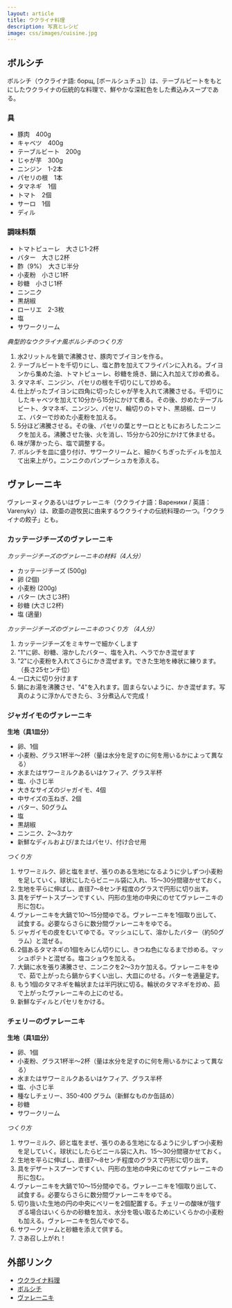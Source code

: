 ```yaml
---
layout: article
title: ウクライナ料理
description: 写真とレシピ
image: css/images/cuisine.jpg
---
```

## ボルシチ
ボルシチ（ウクライナ語: борщ, [ボールシュチュ]）は、テーブルビートをもとにしたウクライナの伝統的な料理で、鮮やかな深紅色をした煮込みスープである。

<div class="lazyload">
<!--
<p><a href="http://commons.wikimedia.org/wiki/File:Borshch2.jpg#mediaviewer/%E3%83%95%E3%82%A1%E3%82%A4%E3%83%AB:Borshch2.jpg"><img src="http://upload.wikimedia.org/wikipedia/commons/e/e0/Borshch2.jpg" alt="Borshch2.jpg"></a></p>
-->
</div>

### 具

- 豚肉　400g
- キャベツ　400g
- テーブルビート　200g
- じゃが芋　300g
- ニンジン　1-2本
- パセリの根　1本
- タマネギ　1個
- トマト　2個
- サーロ　1個
- ディル

### 調味料類

- トマトピューレ　大さじ1-2杯
- バター　大さじ2杯
- 酢（9%）　大さじ半分
- 小麦粉　小さじ1杯
- 砂糖　小さじ1杯
- ニンニク
- 黒胡椒
- ローリエ　2-3枚
- 塩
- サワークリーム

_典型的なウクライナ風ボルシチのつくり方_

1. 水2リットルを鍋で沸騰させ、豚肉でブイヨンを作る。
2. テーブルビートを千切りにし、塩と酢を加えてフライパンに入れる。ブイヨンから集めた油、トマトピューレ、砂糖を焼き、鍋に入れ加えて炒め煮る。
3. タマネギ、ニンジン、パセリの根を千切りにして炒める。
4. 仕上がったブイヨンに四角に切ったじゃが芋を入れて沸騰させる。千切りにしたキャベツを加えて10分から15分にかけて煮る。その後、炒めたテーブルビート、タマネギ、ニンジン、パセリ、輪切りのトマト、黒胡椒、ローリエ、バターで炒めた小麦粉を加える。
5. 5分ほど沸騰させる。その後、パセリの葉とサーロとともにおろしたニンニクを加える。沸騰させた後、火を消し、15分から20分にかけて休ませる。
6. 味が薄かったら、塩で調整する。
7. ボルシチを皿に盛り付け、サワークリームと、細かくちぎったディルを加えて出来上がり。ニンニクのパンプーシュカを添える。

## ヴァレーニキ
ヴァレーヌィクあるいはヴァレーニキ（ウクライナ語：Вареники / 英語：Varenyky）は、欧亜の遊牧民に由来するウクライナの伝統料理の一つ。「ウクライナの餃子」とも。

<div class="lazyload">
<!--
<p><a href="http://commons.wikimedia.org/wiki/File:Warenyky.jpg#mediaviewer/%D0%A4%D0%B0%D0%B9%D0%BB:Warenyky.jpg"><img style="width:500px;" src="http://upload.wikimedia.org/wikipedia/commons/2/21/Warenyky.jpg" alt="Warenyky.jpg" height="480" width="640"></a></p>
-->
</div>

### カッテージチーズのヴァレーニキ

_カッテージチーズのヴァレーニキの材料（4人分）_

- カッテージチーズ (500g)
- 卵 (2個)
- 小麦粉 (200g)
- バター (大さじ3杯)
- 砂糖 (大さじ2杯)
- 塩 (適量)

_カッテージチーズのヴァレーニキのつくり方 （4人分）_

1. カッテージチーズをミキサーで細かくします
2. "1"に卵、砂糖、溶かしたバター、塩を入れ、ヘラでかき混ぜます
3. "2"に小麦粉を入れてさらにかき混ぜます。できた生地を棒状に練ります。（長さ25センチ位）
4. 一口大に切り分けます
5. 鍋にお湯を沸騰させ、"4"を入れます。固まらないように、かき混ぜます。写真のように浮かんできたら、３分煮込んで完成！

### ジャガイモのヴァレーニキ

__生地（具1皿分）__

- 卵、1個
- 小麦粉、グラス1杯半～2杯（量は水分を足すのに何を用いるかによって異なる）
- 水またはサワーミルクあるいはケフィア、グラス半杯
- 塩、小さじ半
- 大きなサイズのジャガイモ、4個
- 中サイズの玉ねぎ、2個
- バター、50グラム
- 塩
- 黒胡椒
- ニンニク、2～3カケ
- 新鮮なディルおよび/またはパセリ、付け合せ用

_つくり方_

1. サワーミルク、卵と塩をまぜ、張りのある生地になるように少しずつ小麦粉を足していく。球状にしたらビニール袋に入れ、15～30分間寝かせておく。 
2. 生地を平らに伸ばし、直径7～8センチ程度のグラスで円形に切り出す。
3. 具をデザートスプーンですくい、円形の生地の中央にのせてヴァレーニキの形に包む。
4. ヴァレーニキを大鍋で10～15分間ゆでる。ヴァレーニキを1個取り出して、試食する。必要ならさらに数分間ヴァレーニキをゆでる。
5. ジャガイモの皮をむいてゆでる。マッシュにして、溶かしたバター（約50グラム）と混ぜる。
6. 2個あるタマネギの1個をみじん切りにし、きつね色になるまで炒める。マッシュポテトと混ぜる。塩コショウを加える。
7. 大鍋に水を張り沸騰させ、ニンニクを2～3カケ加える。ヴァレーニキをゆで、茹で上がったら鍋からすくい出し、大皿にのせる。バターを適量足す。
8. もう1個のタマネギを輪状または半円状に切る。輪状のタマネギを炒め、茹で上がったヴァレーニキの上にのせる。
9. 新鮮なディルとパセリをかける。

### チェリーのヴァレーニキ

__生地（具1皿分）__

- 卵、1個
- 小麦粉、グラス1杯半～2杯（量は水分を足すのに何を用いるかによって異なる）
- 水またはサワーミルクあるいはケフィア、グラス半杯
- 塩、小さじ半
- 種なしチェリー、350-400 グラム（新鮮なものか缶詰め）
- 砂糖
- サワークリーム

_つくり方_

1. サワーミルク、卵と塩をまぜ、張りのある生地になるように少しずつ小麦粉を足していく。球状にしたらビニール袋に入れ、15～30分間寝かせておく。 
2. 生地を平らに伸ばし、直径7～8センチ程度のグラスで円形に切り出す。
3. 具をデザートスプーンですくい、円形の生地の中央にのせてヴァレーニキの形に包む。
4. ヴァレーニキを大鍋で10～15分間ゆでる。ヴァレーニキを1個取り出して、試食する。必要ならさらに数分間ヴァレーニキをゆでる。
5. 切り抜いた生地の円の中央にベリーを2個配置する。チェリーの酸味が強すぎる場合はいくらかの砂糖を加え、水分を吸い取るためにいくらかの小麦粉も加える。ヴァレーニキを包んでゆでる。
6. サワークリームと砂糖を添えて供する。
7. さあ召し上がれ！

## 外部リンク

* <a href="http://ja.wikipedia.org/wiki/%E3%82%A6%E3%82%AF%E3%83%A9%E3%82%A4%E3%83%8A%E6%96%99%E7%90%86">ウクライナ料理</a>
* <a href="http://ja.wikipedia.org/wiki/%E3%83%9C%E3%83%AB%E3%82%B7%E3%83%81">ボルシチ</a>
* <a href="http://ja.wikipedia.org/wiki/%E3%83%B4%E3%82%A1%E3%83%AC%E3%83%BC%E3%83%8B%E3%82%AD">ヴァレーニキ</a>
